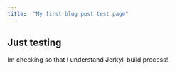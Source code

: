 ```yaml
---
title:  "My first blog post test page"
---
```


## Just testing 

Im checking so that I understand Jerkyll build process!

